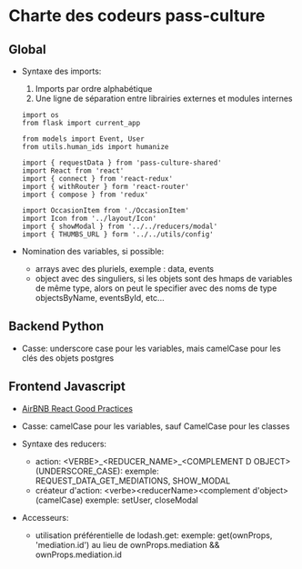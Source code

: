 # Charte des codeurs pass-culture

## Global

  - Syntaxe des imports:

      1. Imports par ordre alphabétique
      2. Une ligne de séparation entre librairies externes et modules internes


      ```
      import os
      from flask import current_app

      from models import Event, User
      from utils.human_ids import humanize
      ```

      ```
      import { requestData } from 'pass-culture-shared'
      import React from 'react'
      import { connect } from 'react-redux'
      import { withRouter } form 'react-router'
      import { compose } from 'redux'

      import OccasionItem from './OccasionItem'
      import Icon from '../layout/Icon'
      import { showModal } from '../../reducers/modal'
      import { THUMBS_URL } form '../../utils/config'
      ```

  - Nomination des variables, si possible:
    * arrays avec des pluriels, exemple : data, events
    * object avec des singuliers, si les objets sont des
      hmaps de variables de même type, alors on peut le specifier
      avec des noms de type objectsByName, eventsById, etc...

## Backend Python

  - Casse: underscore case pour les variables, mais camelCase pour les clés des objets postgres

## Frontend Javascript

  - [AirBNB React Good Practices](https://github.com/airbnb/javascript/tree/master/react#naming)

  - Casse: camelCase pour les variables, sauf CamelCase pour les classes

  - Syntaxe des reducers:
    * action: \<VERBE\>\_\<REDUCER_NAME\>\_\<COMPLEMENT D OBJECT\> (UNDERSCORE_CASE):
      exemple: REQUEST_DATA_GET_MEDIATIONS, SHOW_MODAL
    * créateur d'action: \<verbe>\<reducerName\>\<complement d'object\> (camelCase)
      exemple: setUser, closeModal

  - Accesseurs:
    * utilisation préférentielle de lodash.get:
      exemple: get(ownProps, 'mediation.id') au lieu de ownProps.mediation && ownProps.mediation.id
